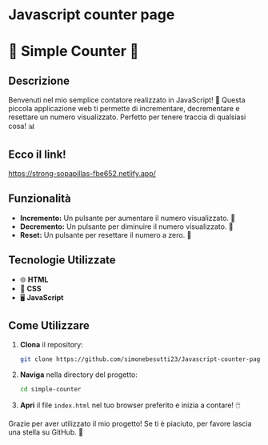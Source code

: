 # Javascript counter page
 
# 🎉 Simple Counter 🎉

## Descrizione
Benvenuti nel mio semplice contatore realizzato in JavaScript! 🎈 Questa piccola applicazione web ti permette di incrementare, decrementare e resettare un numero visualizzato. Perfetto per tenere traccia di qualsiasi cosa! 📊

## Ecco il link!
https://strong-sopapillas-fbe652.netlify.app/

## Funzionalità
- **Incremento:** Un pulsante per aumentare il numero visualizzato. 🚀
- **Decremento:** Un pulsante per diminuire il numero visualizzato. 🛑
- **Reset:** Un pulsante per resettare il numero a zero. 🔄

## Tecnologie Utilizzate
- 🌐 **HTML**
- 🎨 **CSS**
- 🖥️ **JavaScript**

## Come Utilizzare
1. **Clona** il repository:
    ```bash
    git clone https://github.com/simonebesutti23/Javascript-counter-page.git
    ```
2. **Naviga** nella directory del progetto:
    ```bash
    cd simple-counter
    ```
3. **Apri** il file `index.html` nel tuo browser preferito e inizia a contare! 🖱️


Grazie per aver utilizzato il mio progetto! Se ti è piaciuto, per favore lascia una stella su GitHub. 🌟